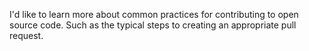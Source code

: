 I'd like to learn more about common practices for contributing to open source code.
Such as the typical steps to creating an appropriate pull request.
